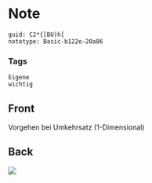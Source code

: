# Note
```
guid: C2*{[BU)h[
notetype: Basic-b122e-20a86
```

### Tags
```
Eigene
wichtig
```

## Front
Vorgehen bei Umkehrsatz (1-Dimensional)

## Back
<img src="paste-7d7cb9e4fc6c532b0af2076fe7dc25888f47061b.jpg">
